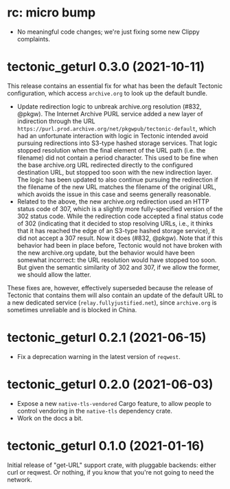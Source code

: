 # rc: micro bump

- No meaningful code changes; we're just fixing some new Clippy complaints.


# tectonic_geturl 0.3.0 (2021-10-11)

This release contains an essential fix for what has been the default Tectonic
configuration, which access `archive.org` to look up the default bundle.

- Update redirection logic to unbreak archive.org resolution (#832, @pkgw). The
  Internet Archive PURL service added a new layer of indirection through the URL
  `https://purl.prod.archive.org/net/pkgwpub/tectonic-default`, which had an
  unfortunate interaction with logic in Tectonic intended avoid pursuing
  redirections into S3-type hashed storage services. That logic stopped
  resolution when the final element of the URL path (i.e. the filename) did not
  contain a period character. This used to be fine when the base archive.org URL
  redirected directly to the configured destination URL, but stopped too soon
  with the new indirection layer. The logic has been updated to also continue
  pursuing the redirection if the filename of the new URL matches the filename
  of the original URL, which avoids the issue in this case and seems generally
  reasonable.
- Related to the above, the new archive.org redirection used an HTTP status code
  of 307, which is a slightly more fully-specified version of the 302 status
  code. While the redirection code accepted a final status code of 302
  (indicating that it decided to stop resolving URLs, i.e., it thinks that it
  has reached the edge of an S3-type hashed storage service), it did not accept
  a 307 result. Now it does (#832, @pkgw). Note that if this behavior had been
  in place before, Tectonic would not have broken with the new archive.org
  update, but the behavior would have been somewhat incorrect: the URL
  resolution would have stopped too soon. But given the semantic similarity of
  302 and 307, if we allow the former, we should allow the latter.

These fixes are, however, effectively superseded because the release of Tectonic
that contains them will also contain an update of the default URL to a new
dedicated service (`relay.fullyjustified.net`), since `archive.org` is sometimes
unreliable and is blocked in China.


# tectonic_geturl 0.2.1 (2021-06-15)

- Fix a deprecation warning in the latest version of `reqwest`.


# tectonic_geturl 0.2.0 (2021-06-03)

- Expose a new `native-tls-vendored` Cargo feature, to allow people to control
  vendoring in the `native-tls` dependency crate.
- Work on the docs a bit.


# tectonic_geturl 0.1.0 (2021-01-16)

Initial release of "get-URL" support crate, with pluggable backends: either curl
or reqwest. Or nothing, if you know that you're not going to need the network.
